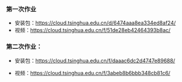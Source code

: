 ### 第一次作业

+ 安装包：https://cloud.tsinghua.edu.cn/d/6474aaa8ea334ed8af24/
+ 视频：https://cloud.tsinghua.edu.cn/f/51de28eb42464393b8ac/

### 第二次作业：

+ 安装包：https://cloud.tsinghua.edu.cn/f/daaac6dc2d4747e89688/

+ 视频：https://cloud.tsinghua.edu.cn/f/3abeb8b6bbb348cb81c6/